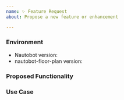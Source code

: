 ```yaml
---
name: ✨ Feature Request
about: Propose a new feature or enhancement

---
```


### Environment
* Nautobot version:  <!-- Example: 1.5.0 -->
* nautobot-floor-plan version:  <!-- Example: 0.1.0 -->

<!--
    Describe in detail the new functionality you are proposing.
-->
### Proposed Functionality

<!--
    Convey an example use case for your proposed feature. Write from the
    perspective of a user who would benefit from the proposed
    functionality and describe how.
--->
### Use Case


